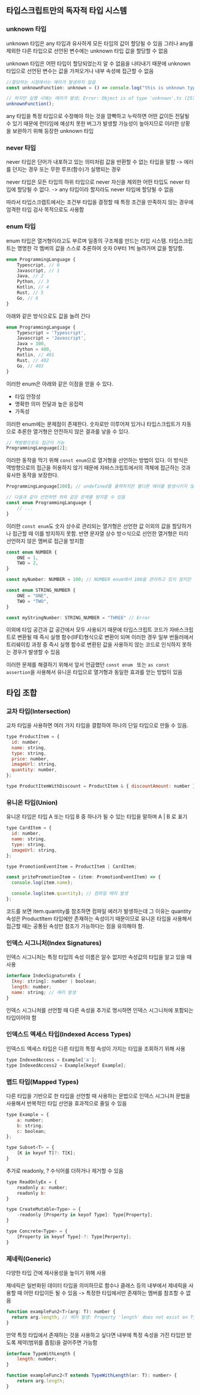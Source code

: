 ## 타입스크립트만의 독자적 타입 시스템

### unknown 타입

unknown 타입은 any 타입과 유사하게 모든 타입의 값이 할당될 수 있음 그러나 any를 제외한 다른 타입으로 선언된 변수에는 unknown 타입 값을 할당할 수 없음

unknown 타입은 어떤 타입이 할당되었는지 알 수 없음을 나타내기 때문에 unknown 타입으로 선언된 변수는 값을 가져오거나 내부 속성에 접근할 수 없음

```js
//할당하는 시점에서는 에러가 발생하지 않음
const unknownFunction: unknown = () => console.log("this is unknown type");

// 하지만 실행 시에는 에러가 발생; Error: Object is of type 'unknown'.ts (2571)
unknownFunction();
```

any 타입을 특정 타입으로 수정해야 하는 것을 깜빡하고 누락하면 어떤 값이든 전달될 수 있기 때문에 런타임에 예상치 못한 버그가 발생할 가능성이 높아지므로 이러한 상황을 보완하기 위해 등장한 unknown 타입

### never 타입

never 타입은 단어가 내포하고 있는 의미처럼 값을 반환할 수 없는 타입을 말함 -> 에러를 던지는 경우 또는 무한 루프(함수)가 실행되는 경우

never 타입은 모든 타입의 하위 타입으로 never 자신을 제외한 어떤 타입도 never 타입에 할당될 수 없다.
-> any 타입이라 할지라도 never 타입에 할당될 수 없음

따라서 타입스크렙트에서는 조건부 타입을 결정할 때 특정 조건을 만족하지 않는 경우에 엄격한 타입 검사 목적으로도 사용함

### enum 타입

enum 타입은 열거형이라고도 부르며 일종의 구조체를 만드는 타입 시스템. 타입스크립트는 명명한 각 멤버의 값을 스스로 추론하여 숫자 0부터 1씩 늘려가며 값을 할당함.

```js
enum ProgrammingLanguage {
    Typescript, // 0
    Javascript, // 1
    Java, // 2
    Python, // 3
    Kotlin, // 4
    Rust, // 5
    Go, // 6
}
```

아래와 같은 방식으로도 값을 늘려 간다

```js
enum ProgrammingLanguage {
    Typescript = 'Typescript',
    Javascript = 'Javascript',
    Java = 300,
    Python = 400,
    Kotlin, // 401
    Rust, // 402
    Go, // 403
}
```

이러한 enum은 아래와 같은 이점을 얻을 수 있다.

- 타입 안정성
- 명확한 의미 전달과 높은 응집력
- 가독성

이러한 enum에는 문제점이 존재한다. 숫자로만 이루어져 있거나 타입스크립트가 자동으로 추론한 열거형은 안전하지 않은 결과를 낳을 수 있다.

```js
// 역방향으로도 접근이 가능
ProgrammingLanguage[2];
```

이러한 동작을 막기 위해 `const enum`으로 열거형을 선언하는 방법이 있다. 이 방식은 역방향으로의 접근을 허용하지 않기 때문에 자바스크립트에서의 객체에 접근하는 것과 유사한 동작을 보장한다.

```js
ProgrammingLanguage[200]; // undefined를 출력하지만 별다른 에러를 발생시키지 않음

// 다음과 같이 선언하면 위와 같은 문제를 방지할 수 있음
const enum ProgrammingLanguage {
    // ...
}
```

이러한 `const enum`도 숫자 상수로 관리되는 열거형은 선언한 값 이외의 값을 할당하거나 접근할 때 이를 방지하지 못함. 반면 문자열 상수 방ㅇ식으로 선언한 열거형은 미리 선언하지 않은 멤버로 접근을 방지함

```js
const enum NUMBER {
    ONE = 1,
    TWO = 2,
}

const myNumber: NUMBER = 100; // NUMBER enum에서 100을 관리하고 있지 않지만 이는 에러를 발생시키지 않음

const enum STRING_NUMBER {
    ONE = "ONE",
    TWO = "TWO",
}

const myStringNumber: STRING_NUMBER = "THREE" // Error
```

이외에 타입 공간과 값 공간에서 모두 사용되기 때문에 타입스크립트 코드가 자바스크립트로 변환될 때 즉시 실행 함수(IIFE)형식으로 변환이 되며 이러한 경우 일부 번들러에서 트리쉐이킹 과정 중 즉시 실행 함수로 변환된 값을 사용하지 않는 코드로 인식하지 못하는 경우가 발생할 수 있음

이러한 문제를 해결하기 위해서 앞서 언급했던 `const enum ` 또는 `as const assertion`을 사용해서 유니온 타입으로 열거형과 동일한 효과를 얻는 방법이 있음

## 타입 조합

### 교차 타입(Intersection)

교차 타입을 사용하면 여러 가지 타입을 결합하여 하나의 단일 타입으로 만들 수 있음.

```js
type ProductItem = {
  id: number,
  name: string,
  type: string,
  price: number,
  imageUrl: string,
  quantity: number,
};

type ProductItemWithDiscount = ProductItem & { discountAmount: number };
```

### 유니온 타입(Union)

유니온 타입은 타입 A 또는 타입 B 중 하나가 될 수 있는 타입을 말하며 A | B 로 표기

```js
type CardItem = {
  id: number,
  name: string,
  type: string,
  imageUrl: string,
};

type PromotionEventItem = ProductItem | CardItem;

const pritePromotionItem = (item: PromotionEventItem) => {
  console.log(item.name);

  console.log(item.quantity); // 컴파일 에러 발생
};
```

코드를 보면 item.quantity를 참조하면 컴파일 에러가 발생하는데 그 이유는 quantity 속성은 ProductItem 타입에만 존재하는 속성이기 때문이므로 유니온 타입을 사용해서 접근할 때는 공통된 속성만 참조가 가능하다는 점을 유의해야 함.

### 인덱스 시그니처(Index Signatures)

인덱스 시그니처는 특정 타입의 속성 이름은 알수 없지만 속성값의 타입을 알고 있을 때 사용

```js
interface IndexSignatureEx {
  [key: string]: number | boolean;
  length: number;
  name: string; // 에러 발생
}
```

인덱스 시그니처를 선언할 때 다른 속성을 추가로 명시하면 인덱스 시그니처에 포함되는 타입이어야 함

### 인덱스드 엑세스 타입(Indexed Access Types)

인덱스드 엑세스 타입은 다른 타입의 특정 속성이 가지는 타입을 조회하기 위해 사용

```js
type IndexedAccess = Example['a'];
type IndexedAccess2 = Example[keyof Example];
```

### 맵드 타입(Mapped Types)

다른 타입을 기반으로 한 타입을 선언할 때 사용하는 문법으로 인덱스 시그니처 문법을 사용해서 반복적인 타입 선언을 효과적으로 줄일 수 있음

```js
type Example = {
    a: number;
    b: string;
    c: boolean;
};

type Subset<T> = {
    [K in keyof T]?: T[K];
}
```

추가로 readonly, ? 수식어를 더하거나 제거할 수 있음

```js
type ReadOnlyEx = {
    readonly a: number;
    readonly b:
}

type CreateMutable<Type> = {
    -readonly [Property in keyof Type]: Type[Property];
}

type Concrete<Type> = {
    [Property in keyof Type]-?: Type[Perperty];
}
```

### 제네릭(Generic)

다양한 타입 간에 재사용성을 높이기 위해 사용

제네릭은 일반화된 데이터 타입을 의미하므로 함수나 클래스 등의 내부에서 제네릭을 사용할 때 어떤 타입이든 될 수 있음
-> 특정한 타입에서만 존재하는 멤버를 참조할 수 없음

```js
function exampleFun2<T>(arg: T): number {
  return arg.length; // 에러 발생: Property 'length' does not exist on Type 'T'
}
```

만약 특정 타입에서 존재하는 것을 사용하고 싶다면 내부에 특정 속성을 가진 타입만 받도록 제약(범위를 좁힘)을 걸어주면 가능함

```js
interface TypeWithLength {
    length: number;
}

function exampleFunc2<T extends TypeWithLength(ar: T): number> {
    return arg.length;
}
```
